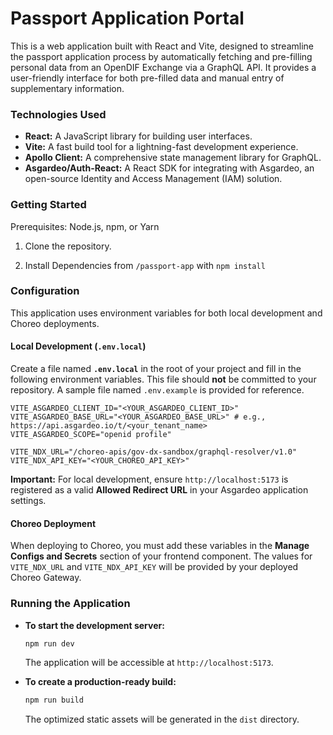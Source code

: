 # Passport Application Portal

This is a web application built with React and Vite, designed to streamline the passport application process by automatically fetching and pre-filling personal data from an OpenDIF Exchange via a GraphQL API. It provides a user-friendly interface for both pre-filled data and manual entry of supplementary information.

### Technologies Used

  * **React:** A JavaScript library for building user interfaces.
  * **Vite:** A fast build tool for a lightning-fast development experience.
  * **Apollo Client:** A comprehensive state management library for GraphQL.
  * **Asgardeo/Auth-React:** A React SDK for integrating with Asgardeo, an open-source Identity and Access Management (IAM) solution.

### Getting Started

Prerequisites: Node.js, npm, or Yarn

1.  Clone the repository.

2.  Install Dependencies from `/passport-app` with `npm install`

### Configuration

This application uses environment variables for both local development and Choreo deployments.

#### Local Development (`.env.local`)

Create a file named **`.env.local`** in the root of your project and fill in the following environment variables. This file should **not** be committed to your repository. A sample file named `.env.example` is provided for reference.

```
VITE_ASGARDEO_CLIENT_ID="<YOUR_ASGARDEO_CLIENT_ID>"
VITE_ASGARDEO_BASE_URL="<YOUR_ASGARDEO_BASE_URL>" # e.g., https://api.asgardeo.io/t/<your_tenant_name>
VITE_ASGARDEO_SCOPE="openid profile"

VITE_NDX_URL="/choreo-apis/gov-dx-sandbox/graphql-resolver/v1.0"
VITE_NDX_API_KEY="<YOUR_CHOREO_API_KEY>"
```

**Important:** For local development, ensure `http://localhost:5173` is registered as a valid **Allowed Redirect URL** in your Asgardeo application settings.

#### Choreo Deployment

When deploying to Choreo, you must add these variables in the **Manage Configs and Secrets** section of your frontend component. The values for `VITE_NDX_URL` and `VITE_NDX_API_KEY` will be provided by your deployed Choreo Gateway.

### Running the Application

  * **To start the development server:**

    ```bash
    npm run dev
    ```

    The application will be accessible at `http://localhost:5173`.

  * **To create a production-ready build:**

    ```bash
    npm run build
    ```

    The optimized static assets will be generated in the `dist` directory.
